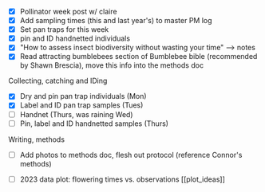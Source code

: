 - [x] Pollinator week post w/ claire
- [x] Add sampling times (this and last year's) to master PM log
- [x] Set pan traps for this week
- [x] pin and ID handnetted individuals
- [x] "How to assess insect biodiversity without wasting your time" --> notes
- [x] Read attracting bumblebees section of Bumblebee bible (recommended by Shawn Brescia), move this info into the methods doc

Collecting, catching and IDing
- [x] Dry and pin pan trap individuals (Mon)
- [x] Label and ID pan trap samples (Tues)
- [ ] Handnet (Thurs, was raining Wed)
- [ ] Pin, label and ID handnetted samples (Thurs)

Writing, methods
- [ ] Add photos to methods doc, flesh out protocol (reference Connor's methods)
- [ ] 2023 data plot: flowering times vs. observations [[plot_ideas]]

